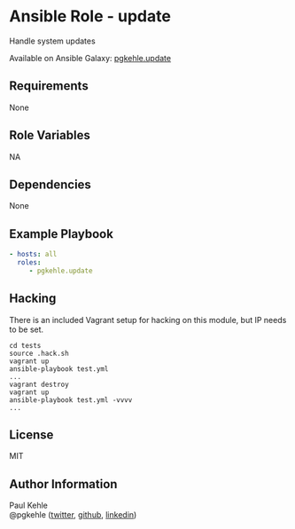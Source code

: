 # Ansible Role - update

Handle system updates

Available on Ansible Galaxy: [pgkehle.update](https://galaxy.ansible.com/pgkehle/update)

## Requirements

None

## Role Variables

NA

## Dependencies

None

## Example Playbook

```yml
- hosts: all
  roles:
     - pgkehle.update
```

## Hacking

There is an included Vagrant setup for hacking on this module, but IP needs to be set.

```
cd tests
source .hack.sh
vagrant up
ansible-playbook test.yml
...
vagrant destroy
vagrant up
ansible-playbook test.yml -vvvv
...
```

## License

MIT

## Author Information

Paul Kehle  
@pgkehle ([twitter](https://twitter.com/pgkehle), [github](https://github.com/pgkehle), [linkedin](https://www.linkedin.com/in/pgkehle))


